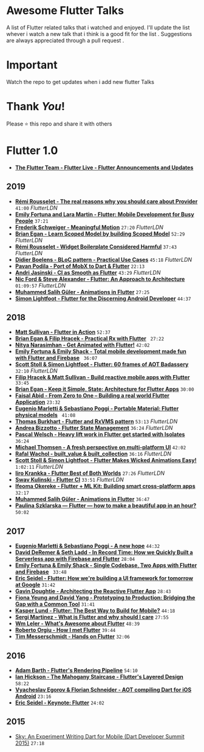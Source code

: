 # Awesome Flutter Talks
A list of Flutter related talks that i watched and enjoyed. I'll update the list whever i watch a new talk that i think is a good fit for the list . Suggestions are always appreciated through a pull request .

# Important
Watch the repo to get updates when i add new flutter Talks

# Thank _You_!
Please :star: this repo and share it with others


# Flutter 1.0 
* [**The Flutter Team - Flutter Live - Flutter Announcements and Updates**](https://youtu.be/NQ5HVyqg1Qc)

## 2019

* [**Rémi Rousselet - The real reasons why you should care about Provider**](https://bit.ly/2ItquaK) `41:00` _FlutterLDN_
* [**Emily Fortuna and Lara Martin - Flutter: Mobile Development for Busy People**](https://www.youtube.com/watch?v=55nwTtHcFis) `37:21`
* [**Frederik Schweiger - Meaningful Motion**](https://goo.gl/MGH6XA) `27:20` _FlutterLDN_
* [**Brian Egan - Learn Scoped Model by building Scoped Model**](https://bit.ly/2CteiTU) `52:29` _FlutterLDN_
* [**Rémi Rousselet - Widget Boilerplate Considered Harmful**](https://bit.ly/2DvAn5g) `37:43` _FlutterLDN_
* [**Didier Boelens - BLoC pattern - Practical Use Cases**](https://bit.ly/2FKBgJj) `45:18` _FlutterLDN_
* [**Pavan Podila - Port of MobX to Dart & Flutter**](https://youtu.be/p0WJB5SN0g8) `22:13`
* [**Andri Jasinski - CI as Smooth as Flutter**](https://bit.ly/2SRlbso) `43:29` _FlutterLDN_
* [**Nic Ford & Steve Alexander - Flutter: An Approach to Architecture**](https://bit.ly/2EoqBCl) `01:09:57` _FlutterLDN_
* [**Muhammed Salih Güler - Animations in Flutter**](https://www.youtube.com/watch?v=jZZnc5qhrvg) `27:25`
* [**Simon Lightfoot - Flutter for the Discerning Android Developer**](https://skillsmatter.com/skillscasts/14560-flutter-for-the-discerning-android-developer) `44:37`


## 2018

* [**Matt Sullivan - Flutter in Action**](https://youtu.be/4LNMsYg76vg) `52:37`
* [**Brian Egan & Filip Hracek - Practical Rx with Flutter**](https://youtu.be/7O1UO5rEpRc) ` 27:22`
* [**Nitya Narasimhan - Get Animated with Flutter!**](https://youtu.be/rs9TtjPsV7Q) `42:02`
* [**Emily Fortuna & Emily Shack - Total mobile development made fun with Flutter and Firebase**](https://youtu.be/p4yLzYwy_4g) ` 36:07`
* [**Scott Stoll & Simon Lightfoot - Flutter: 60 frames of AOT Badassery**](https://goo.gl/thrk42) ` 32:10` _FlutterLDN_
* [**Filip Hracek & Matt Sullivan - Build reactive mobile apps with Flutter**](https://youtu.be/RS36gBEp8OI) ` 33:45`
* [**Brian Egan - Keep it Simple, State: Architecture for Flutter Apps**](https://youtu.be/zKXz3pUkw9A) `30:00`
* [**Faisal Abid - From Zero to One – Building a real world Flutter Application**](https://youtu.be/jF0kD7lxTTw) `23:32`
* [**Eugenio Marletti & Sebastiano Poggi - Portable Material: Flutter physical models**](https://youtu.be/R21kDN1quOI) ` 41:08`
* [**Thomas Burkhart - Flutter and RxVMS pattern**](https://goo.gl/aWaVaA) `53:13` _FlutterLDN_
* [**Andrea Bizzotto - Flutter State Management**](https://goo.gl/bc3LLN) `36:24` _FlutterLDN_
* [**Pascal Welsch - Heavy lift work in Flutter get started with Isolates**](https://youtu.be/M8jGSkACneE) `36:24`
* [**Michael Thomsen - A fresh perspective on multi-platform UI**](https://youtu.be/sl5TaN7EwjQ) `42:02`
* [**Rafal Wachol - built_value & built_collection**](https://skillsmatter.com/skillscasts/12266-flutterldn-october) `36:16` _FlutterLDN_
* [**Scott Stoll & Simon Lightfoot - Flutter Makes Wicked Animations Easy!**](https://skillsmatter.com/skillscasts/13018-flutter-makes-wicked-animations-easy) `1:02:11` _FlutterLDN_
* [**Iiro Krankka - Flutter Best of Both Worlds**](https://skillsmatter.com/skillscasts/12533-flutterldn) `27:26` _FlutterLDN_
* [**Swav Kulinski - Flutter CI**](https://skillsmatter.com/skillscasts/12912-flutter-ci) `33:51` _FlutterLDN_
* [**Ifeoma Okereke - Flutter + ML Kit: Building smart cross-platform apps**](https://youtu.be/kIX7IbdCWWc?list=PLYioXtkIMlS9CMDDq3TcmxXsC455x6_XL) `32:17`
* [**Muhammed Salih Güler - Animations in Flutter**](https://youtu.be/vzlZgaDEJjA) `36:47`
* [**Paulina Szklarska — Flutter — how to make a beautiful app in an hour?**](https://youtu.be/l2DYq-rUglg) `50:02`


## 2017

* [**Eugenio Marletti & Sebastiano Poggi - A new hope**](https://www.youtube.com/watch?v=0ijVuVtu6a4) `44:32`
* [**David DeRemer & Seth Ladd - In Record Time: How we Quickly Built a Serverless app with Firebase and Flutter**](https://youtu.be/prlK_QL_qOA) `28:04`
* [**Emily Fortuna & Emily Shack - Single Codebase, Two Apps with Flutter and Firebase**](https://youtu.be/w2TcYP8qiRI) ` 33:48`
* [**Eric Seidel - Flutter: How we're building a UI framework for tomorrow at Google**](https://youtu.be/VUiVkDpikDI) `31:42`
* [**Gavin Doughtie - Architecting the Reactive Flutter App**](https://youtu.be/n_5JULTrstU) `28:43`
* [**Fiona Yeung and David Yang - Prototyping to Production: Bridging the Gap with a Common Tool**](https://youtu.be/BJCqRpvvTrM) `31:41`
* [**Kasper Lund - Flutter: The Best Way to Build for Mobile?**](https://youtu.be/1BXg4wfB9pA) `44:18`
* [**Sergi Martinez - What is Flutter and why should I care**](https://youtu.be/Nm_mdptybf0) `27:55`
* [**Wm Leler - What's Awesome about Flutter**](https://youtu.be/n3FLHWF7UgM) `48:39`
* [**Roberto Orgiu - How I met Flutter**](https://youtu.be/Xf1oI2boNIo) `39:44`
* [**Tim Messerschmidt - Hands on Flutter**](https://youtu.be/0IY6J5baAj8) `32:06`


## 2016

* [**Adam Barth - Flutter's Rendering Pipeline**](https://youtu.be/UUfXWzp0-DU) `54:10`
* [**Ian Hickson - The Mahogany Staircase - Flutter's Layered Design**](https://youtu.be/dkyY9WCGMi0) `58:22`
* [**Vyacheslav Egorov & Florian Schneider - AOT compiling Dart for iOS Android**](https://youtu.be/lqE4u8s8Iik) `23:16`
* [**Eric Seidel - Keynote: Flutter**](https://youtu.be/Mx-AllVZ1VY) `24:02`


## 2015

* [Sky: An Experiment Writing Dart for Mobile (Dart Developer Summit 2015)](https://www.youtube.com/watch?v=PnIWl33YMwA) `27:18`



